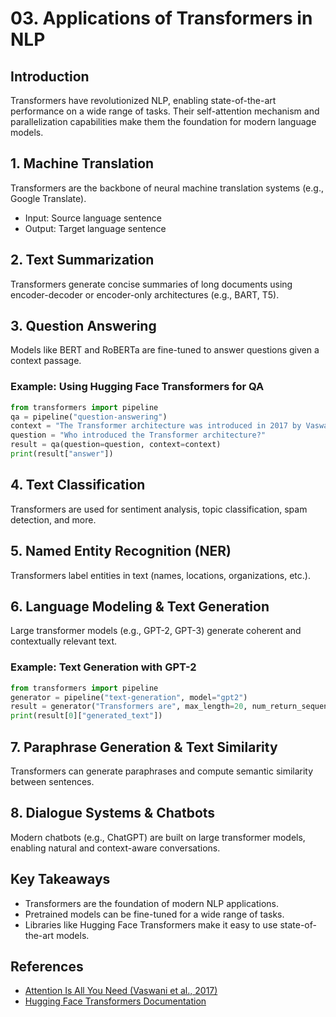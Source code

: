 # 03. Applications of Transformers in NLP

## Introduction

Transformers have revolutionized NLP, enabling state-of-the-art performance on a wide range of tasks. Their self-attention mechanism and parallelization capabilities make them the foundation for modern language models.

## 1. Machine Translation

Transformers are the backbone of neural machine translation systems (e.g., Google Translate).
- Input: Source language sentence
- Output: Target language sentence

## 2. Text Summarization

Transformers generate concise summaries of long documents using encoder-decoder or encoder-only architectures (e.g., BART, T5).

## 3. Question Answering

Models like BERT and RoBERTa are fine-tuned to answer questions given a context passage.

### Example: Using Hugging Face Transformers for QA

```python
from transformers import pipeline
qa = pipeline("question-answering")
context = "The Transformer architecture was introduced in 2017 by Vaswani et al. It uses self-attention to process sequences in parallel."
question = "Who introduced the Transformer architecture?"
result = qa(question=question, context=context)
print(result["answer"])
```

## 4. Text Classification

Transformers are used for sentiment analysis, topic classification, spam detection, and more.

## 5. Named Entity Recognition (NER)

Transformers label entities in text (names, locations, organizations, etc.).

## 6. Language Modeling & Text Generation

Large transformer models (e.g., GPT-2, GPT-3) generate coherent and contextually relevant text.

### Example: Text Generation with GPT-2

```python
from transformers import pipeline
generator = pipeline("text-generation", model="gpt2")
result = generator("Transformers are", max_length=20, num_return_sequences=1)
print(result[0]["generated_text"])
```

## 7. Paraphrase Generation & Text Similarity

Transformers can generate paraphrases and compute semantic similarity between sentences.

## 8. Dialogue Systems & Chatbots

Modern chatbots (e.g., ChatGPT) are built on large transformer models, enabling natural and context-aware conversations.

## Key Takeaways
- Transformers are the foundation of modern NLP applications.
- Pretrained models can be fine-tuned for a wide range of tasks.
- Libraries like Hugging Face Transformers make it easy to use state-of-the-art models.

## References
- [Attention Is All You Need (Vaswani et al., 2017)](https://arxiv.org/abs/1706.03762)
- [Hugging Face Transformers Documentation](https://huggingface.co/docs/transformers/index) 